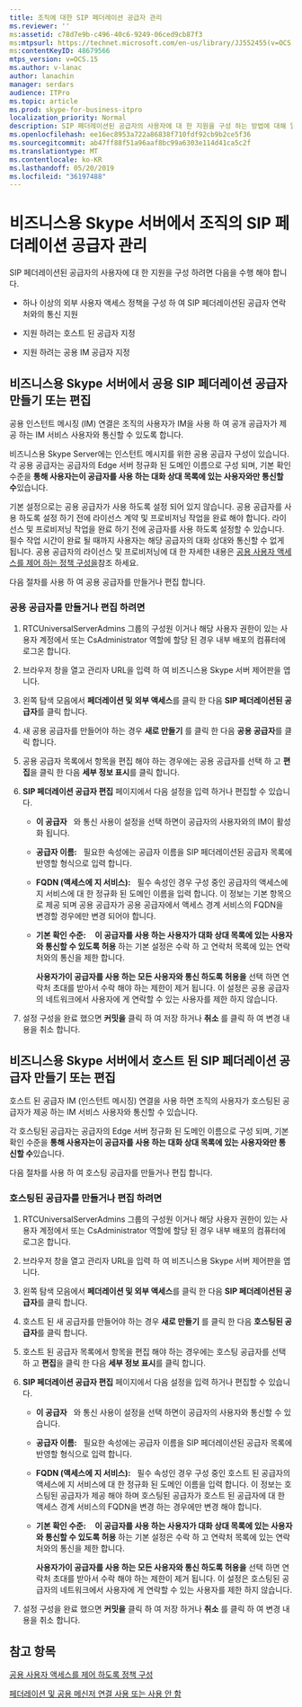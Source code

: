 ```yaml
---
title: 조직에 대한 SIP 페더레이션 공급자 관리
ms.reviewer: ''
ms:assetid: c78d7e9b-c496-40c6-9249-06ced9cb87f3
ms:mtpsurl: https://technet.microsoft.com/en-us/library/JJ552455(v=OCS.15)
ms:contentKeyID: 48679566
mtps_version: v=OCS.15
ms.author: v-lanac
author: lanachin
manager: serdars
audience: ITPro
ms.topic: article
ms.prod: skype-for-business-itpro
localization_priority: Normal
description: SIP 페더레이션된 공급자의 사용자에 대 한 지원을 구성 하는 방법에 대해 알아봅니다.
ms.openlocfilehash: ee16ec8953a722a86838f710fdf92cb9b2ce5f36
ms.sourcegitcommit: ab47ff88f51a96aaf8bc99a6303e114d41ca5c2f
ms.translationtype: MT
ms.contentlocale: ko-KR
ms.lasthandoff: 05/20/2019
ms.locfileid: "36197488"
---
```

# <a name="manage-sip-federated-providers-for-your-organization-in-skype-for-business-server"></a>비즈니스용 Skype 서버에서 조직의 SIP 페더레이션 공급자 관리

SIP 페더레이션된 공급자의 사용자에 대 한 지원을 구성 하려면 다음을 수행 해야 합니다.

  - 하나 이상의 외부 사용자 액세스 정책을 구성 하 여 SIP 페더레이션된 공급자 연락처와의 통신 지원

  - 지원 하려는 호스트 된 공급자 지정

  - 지원 하려는 공용 IM 공급자 지정

## <a name="create-or-edit-public-sip-federated-providers-in-skype-for-business-server"></a>비즈니스용 Skype 서버에서 공용 SIP 페더레이션 공급자 만들기 또는 편집

공용 인스턴트 메시징 (IM) 연결은 조직의 사용자가 IM을 사용 하 여 공개 공급자가 제공 하는 IM 서비스 사용자와 통신할 수 있도록 합니다.

비즈니스용 Skype Server에는 인스턴트 메시지를 위한 공용 공급자 구성이 있습니다. 각 공용 공급자는 공급자의 Edge 서버 정규화 된 도메인 이름으로 구성 되며, 기본 확인 수준을 **통해 사용자는이 공급자를 사용 하는 대화 상대 목록에 있는 사용자와만 통신할 수**있습니다.

기본 설정으로는 공용 공급자가 사용 하도록 설정 되어 있지 않습니다. 공용 공급자를 사용 하도록 설정 하기 전에 라이선스 계약 및 프로비저닝 작업을 완료 해야 합니다. 라이선스 및 프로비저닝 작업을 완료 하기 전에 공급자를 사용 하도록 설정할 수 있습니다. 필수 작업 시간이 완료 될 때까지 사용자는 해당 공급자의 대화 상대와 통신할 수 없게 됩니다. 공용 공급자의 라이선스 및 프로비저닝에 대 한 자세한 내용은 [공용 사용자 액세스를 제어 하는 정책 구성을](../external-access-policies/configure-policies-to-control-public-user-access.md)참조 하세요.

다음 절차를 사용 하 여 공용 공급자를 만들거나 편집 합니다.


### <a name="to-create-or-edit-public-providers"></a>공용 공급자를 만들거나 편집 하려면

1.  RTCUniversalServerAdmins 그룹의 구성원 이거나 해당 사용자 권한이 있는 사용자 계정에서 또는 CsAdministrator 역할에 할당 된 경우 내부 배포의 컴퓨터에 로그온 합니다.

2.  브라우저 창을 열고 관리자 URL을 입력 하 여 비즈니스용 Skype 서버 제어판을 엽니다. 

3.  왼쪽 탐색 모음에서 **페더레이션 및 외부 액세스**를 클릭 한 다음 **SIP 페더레이션된 공급자**를 클릭 합니다.

4.  새 공용 공급자를 만들어야 하는 경우 **새로 만들기** 를 클릭 한 다음 **공용 공급자**를 클릭 합니다.

5.  공용 공급자 목록에서 항목을 편집 해야 하는 경우에는 공용 공급자를 선택 하 고 **편집**을 클릭 한 다음 **세부 정보 표시**를 클릭 합니다.

6.  **SIP 페더레이션 공급자 편집** 페이지에서 다음 설정을 입력 하거나 편집할 수 있습니다.
    
      - **이 공급자**   와 통신 사용이 설정을 선택 하면이 공급자의 사용자와의 IM이 활성화 됩니다.
    
      - **공급자 이름:**   필요한 속성에는 공급자 이름을 SIP 페더레이션된 공급자 목록에 반영할 형식으로 입력 합니다.
    
      - **FQDN (액세스에 지 서비스):**   필수 속성인 경우 구성 중인 공급자의 액세스에 지 서비스에 대 한 정규화 된 도메인 이름을 입력 합니다. 이 정보는 기본 항목으로 제공 되며 공용 공급자가 공용 공급자에서 액세스 경계 서비스의 FQDN을 변경할 경우에만 변경 되어야 합니다.
    
      - **기본 확인 수준:**    **이 공급자를 사용 하는 사용자가 대화 상대 목록에 있는 사용자와 통신할 수 있도록 허용** 하는 기본 설정은 수락 하 고 연락처 목록에 있는 연락처와의 통신을 제한 합니다.
        
        **사용자가이 공급자를 사용 하는 모든 사용자와 통신 하도록 허용을** 선택 하면 연락처 초대를 받아서 수락 해야 하는 제한이 제거 됩니다. 이 설정은 공용 공급자의 네트워크에서 사용자에 게 연락할 수 있는 사용자를 제한 하지 않습니다.

7.  설정 구성을 완료 했으면 **커밋을** 클릭 하 여 저장 하거나 **취소** 를 클릭 하 여 변경 내용을 취소 합니다.

## <a name="create-or-edit-hosted-sip-federated-providers-in-skype-for-business-server"></a>비즈니스용 Skype 서버에서 호스트 된 SIP 페더레이션 공급자 만들기 또는 편집

호스트 된 공급자 IM (인스턴트 메시징) 연결을 사용 하면 조직의 사용자가 호스팅된 공급자가 제공 하는 IM 서비스 사용자와 통신할 수 있습니다.

각 호스팅된 공급자는 공급자의 Edge 서버 정규화 된 도메인 이름으로 구성 되며, 기본 확인 수준을 **통해 사용자는이 공급자를 사용 하는 대화 상대 목록에 있는 사용자와만 통신할 수**있습니다.

다음 절차를 사용 하 여 호스팅 공급자를 만들거나 편집 합니다.

### <a name="to-create-or-edit-hosted-providers"></a>호스팅된 공급자를 만들거나 편집 하려면

1.  RTCUniversalServerAdmins 그룹의 구성원 이거나 해당 사용자 권한이 있는 사용자 계정에서 또는 CsAdministrator 역할에 할당 된 경우 내부 배포의 컴퓨터에 로그온 합니다.

2.  브라우저 창을 열고 관리자 URL을 입력 하 여 비즈니스용 Skype 서버 제어판을 엽니다. 

3.  왼쪽 탐색 모음에서 **페더레이션 및 외부 액세스**를 클릭 한 다음 **SIP 페더레이션된 공급자**를 클릭 합니다.

4.  호스트 된 새 공급자를 만들어야 하는 경우 **새로 만들기** 를 클릭 한 다음 **호스팅된 공급자**를 클릭 합니다.

5.  호스트 된 공급자 목록에서 항목을 편집 해야 하는 경우에는 호스팅 공급자를 선택 하 고 **편집**을 클릭 한 다음 **세부 정보 표시**를 클릭 합니다.

6.  **SIP 페더레이션 공급자 편집** 페이지에서 다음 설정을 입력 하거나 편집할 수 있습니다.
    
      - **이 공급자**   와 통신 사용이 설정을 선택 하면이 공급자의 사용자와 통신할 수 있습니다.
    
      - **공급자 이름:**   필요한 속성에는 공급자 이름을 SIP 페더레이션된 공급자 목록에 반영할 형식으로 입력 합니다.
    
      - **FQDN (액세스에 지 서비스):**   필수 속성인 경우 구성 중인 호스트 된 공급자의 액세스에 지 서비스에 대 한 정규화 된 도메인 이름을 입력 합니다. 이 정보는 호스팅된 공급자가 제공 해야 하며 호스팅된 공급자가 호스트 된 공급자에 대 한 액세스 경계 서비스의 FQDN을 변경 하는 경우에만 변경 해야 합니다.
    
      - **기본 확인 수준:**    **이 공급자를 사용 하는 사용자가 대화 상대 목록에 있는 사용자와 통신할 수 있도록 허용** 하는 기본 설정은 수락 하 고 연락처 목록에 있는 연락처와의 통신을 제한 합니다.
        
        **사용자가이 공급자를 사용 하는 모든 사용자와 통신 하도록 허용을** 선택 하면 연락처 초대를 받아서 수락 해야 하는 제한이 제거 됩니다. 이 설정은 호스팅된 공급자의 네트워크에서 사용자에 게 연락할 수 있는 사용자를 제한 하지 않습니다.

7.  설정 구성을 완료 했으면 **커밋을** 클릭 하 여 저장 하거나 **취소** 를 클릭 하 여 변경 내용을 취소 합니다.


## <a name="see-also"></a>참고 항목


[공용 사용자 액세스를 제어 하도록 정책 구성](../external-access-policies/configure-policies-to-control-public-user-access.md)

[페더레이션 및 공용 메신저 연결 사용 또는 사용 안 함](../access-edge/enable-or-disable-federation-and-public-im-connectivity.md)

